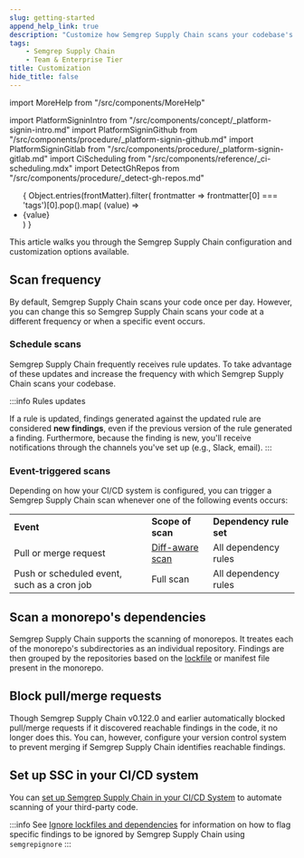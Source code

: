```yaml
---
slug: getting-started 
append_help_link: true
description: "Customize how Semgrep Supply Chain scans your codebase's open source dependencies."
tags:
    - Semgrep Supply Chain
    - Team & Enterprise Tier
title: Customization
hide_title: false
---
```


import MoreHelp from "/src/components/MoreHelp"

import PlatformSigninIntro from "/src/components/concept/_platform-signin-intro.md"
import PlatformSigninGithub from "/src/components/procedure/_platform-signin-github.md"
import PlatformSigninGitlab from "/src/components/procedure/_platform-signin-gitlab.md"
import CiScheduling from "/src/components/reference/_ci-scheduling.mdx"
import DetectGhRepos from "/src/components/procedure/_detect-gh-repos.md"

<ul id="tag__badge-list">
{
Object.entries(frontMatter).filter(
    frontmatter => frontmatter[0] === 'tags')[0].pop().map(
    (value) => <li class='tag__badge-item'>{value}</li> )
}
</ul>

This article walks you through the Semgrep Supply Chain configuration and customization options available.

## Scan frequency

By default, Semgrep Supply Chain scans your code once per day. However, you can change this so Semgrep Supply Chain scans your code at a different frequency or when a specific event occurs.

### Schedule scans

Semgrep Supply Chain frequently receives rule updates. To take advantage of these updates and increase the frequency with which Semgrep Supply Chain scans your codebase.

<CiScheduling />

:::info Rules updates

If a rule is updated, findings generated against the updated rule are considered **new findings**, even if the previous version of the rule generated a finding. Furthermore, because the finding is new, you'll receive notifications through the channels you've set up (e.g., Slack, email).
:::

### Event-triggered scans

Depending on how your CI/CD system is configured, you can trigger a Semgrep Supply Chain scan whenever one of the following events occurs:

<table>
  <tr>
   <td><strong>Event</strong>
   </td>
   <td><strong>Scope of scan</strong>
   </td>
   <td><strong>Dependency rule set</strong>
   </td>
  </tr>
  <tr>
   <td>Pull or merge request
   </td>
   <td><a href="/semgrep-ci/running-semgrep-ci-with-semgrep-cloud-platform/#diff-aware-scanning">Diff-aware scan</a>
   </td>
   <td>All dependency rules
   </td>
  </tr>
  <tr>
   <td>Push or scheduled event, such as a cron job
   </td>
   <td>Full scan
   </td>
   <td>All dependency rules
   </td>
  </tr>
</table>

## Scan a monorepo's dependencies

Semgrep Supply Chain supports the scanning of monorepos. It treates each of the monorepo's subdirectories as an individual repository. Findings are then grouped by the repositories based on the [lockfile](/semgrep-supply-chain/glossary/#lockfile) or manifest file present in the monorepo.


## Block pull/merge requests

Though Semgrep Supply Chain v0.122.0 and earlier automatically blocked pull/merge requests if it discovered reachable findings in the code, it no longer does this. You can, however, configure your version control system to prevent merging if Semgrep Supply Chain identifies reachable findings.

## Set up SSC in your CI/CD system

You can [set up Semgrep Supply Chain in your CI/CD System](/semgrep-supply-chain/setup-infrastructure) to automate scanning of your third-party code.

:::info
See [Ignore lockfiles and dependencies](/semgrep-supply-chain/ignoring-lockfiles-dependencies) for information on how to flag specific findings to be ignored by Semgrep Supply Chain using `semgrepignore`
:::

<MoreHelp />
